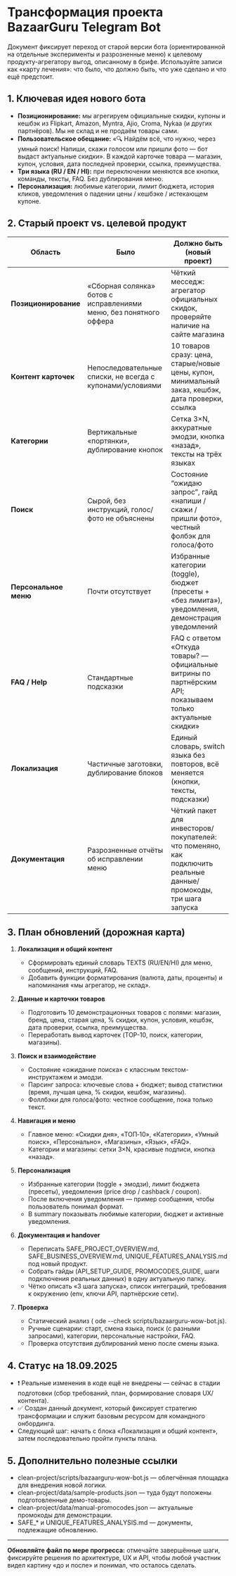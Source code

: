 ﻿# Трансформация проекта BazaarGuru Telegram Bot

Документ фиксирует переход от старой версии бота (ориентированной на отдельные эксперименты и разрозненные меню) к целевому продукту-агрегатору выгод, описанному в брифе. Используйте записи как «карту лечения»: что было, что должно быть, что уже сделано и что ещё предстоит.

## 1. Ключевая идея нового бота
- **Позиционирование:** мы агрегируем официальные скидки, купоны и кешбэк из Flipkart, Amazon, Myntra, Ajio, Croma, Nykaa (и других партнёров). Мы не склад и не продаём товары сами.
- **Пользовательское обещание:** «🔍 Найдём всё, что нужно, через умный поиск! Напиши, скажи голосом или пришли фото — бот выдаст актуальные скидки». В каждой карточке товара — магазин, купон, условия, дата последней проверки, ссылка, преимущества.
- **Три языка (RU / EN / HI):** при переключении меняются все кнопки, команды, тексты, FAQ. Без дублирования меню.
- **Персонализация:** любимые категории, лимит бюджета, история кликов, уведомления о падении цены / кешбэке / истекающем купоне.

## 2. Старый проект vs. целевой продукт
| Область | Было | Должно быть (новый проект) |
| --- | --- | --- |
| **Позиционирование** | «Сборная солянка» ботов с исправлениями меню, без понятного оффера | Чёткий месседж: агрегатор официальных скидок, проверяйте наличие на сайте магазина |
| **Контент карточек** | Непоследовательные списки, не всегда с купонами/условиями | 10 товаров сразу: цена, старые/новые цены, купон, минимальный заказ, кешбэк, дата проверки, ссылка |
| **Категории** | Вертикальные «портянки», дублирование кнопок | Сетка 3×N, аккуратные эмодзи, кнопка «назад», тексты на трёх языках |
| **Поиск** | Сырой, без инструкций, голос/фото не объяснены | Состояние “ожидаю запрос”, гайд «напиши / скажи / пришли фото», честный фолбэк для голоса/фото |
| **Персональное меню** | Почти отсутствует | Избранные категории (toggle), бюджет (пресеты + «без лимита»), уведомления, демонстрация уведомлений |
| **FAQ / Help** | Стандартные подсказки | FAQ с ответом «Откуда товары? — официальные витрины по партнёрским API; показываем только актуальные скидки» |
| **Локализация** | Частичные заготовки, дублирование блоков | Единый словарь, switch языка без повторов, всё меняется (кнопки, тексты, подсказки) |
| **Документация** | Разрозненные отчёты об исправлении меню | Чёткий пакет для инвесторов/покупателей: что поменяно, как подключить реальные данные/промокоды, три шага запуска |

## 3. План обновлений (дорожная карта)

1. **Локализация и общий контент**  
   - Сформировать единый словарь TEXTS (RU/EN/HI) для меню, сообщений, инструкций, FAQ.
   - Добавить функции форматирования (валюта, даты, проценты) и напоминания «мы агрегатор, не склад».

2. **Данные и карточки товаров**  
   - Подготовить 10 демонстрационных товаров с полями: магазин, бренд, цена, старая цена, % скидки, купон, условия, кешбэк, дата проверки, ссылка, преимущества.  
   - Переработать вывод карточек (TOP-10, поиск, категории, магазины).

3. **Поиск и взаимодействие**  
   - Состояние «ожидание поиска» с классным текстом-инструктажем и эмодзи.  
   - Парсинг запроса: ключевые слова + бюджет; вывод статистики (время, лучшая цена, % скидки, кешбэк, магазины).  
   - Фоллбэки для голоса/фото: честное сообщение, пока только текст.

4. **Навигация и меню**  
   - Главное меню: «Скидки дня», «ТОП‑10», «Категории», «Умный поиск», «Персонально», «Магазины», «Язык», «FAQ».  
   - Категории и магазины: сетки 3×N, красивые подписи, кнопка «назад».

5. **Персонализация**  
   - Избранные категории (toggle + эмодзи), лимит бюджета (пресеты), уведомления (price drop / cashback / coupon).  
   - После включения уведомления — пример сообщения, чтобы пользователь понимал формат.  
   - В summary показывать любимые категории, бюджет и активные уведомления.

6. **Документация и handover**  
   - Переписать SAFE_PROJECT_OVERVIEW.md, SAFE_BUSINESS_OVERVIEW.md, UNIQUE_FEATURES_ANALYSIS.md под новый продукт.  
   - Собрать гайды (API_SETUP_GUIDE, PROMOCODES_GUIDE, шаги подключения реальных данных) в одну актуальную папку.  
   - Чётко описать «3 шага запуска», список интеграций, требования к окружению (env, ключи API, партнёрские сети).

7. **Проверка**  
   - Статический анализ (
ode --check scripts/bazaarguru-wow-bot.js).  
   - Ручные сценарии: старт, смена языка, поиск (с разными запросами), категории, персональные настройки, FAQ.  
   - Проверка отсутствия дублирований меню после смены языка.

## 4. Статус на 18.09.2025
- ❗ Реальные изменения в коде ещё не внедрены — сейчас в стадии подготовки (сбор требований, план, формирование словаря UX/контента).  
- ✅ Создан данный документ, который фиксирует стратегию трансформации и служит базовым ресурсом для командного онбординга.  
- Следующий шаг: начать с блока «Локализация и общий контент», затем последовательно пройти пункты плана.

## 5. Дополнительно полезные ссылки
- clean-project/scripts/bazaarguru-wow-bot.js — облегчённая площадка для внедрения новой логики.
- clean-project/data/sample-products.json — туда будут положены подготовленные демо-товары.
- clean-project/data/manual-promocodes.json — актуальные промокоды для демонстрации.
- SAFE_* и UNIQUE_FEATURES_ANALYSIS.md — документы, подлежащие обновлению.

---
**Обновляйте файл по мере прогресса:** отмечайте завершённые шаги, фиксируйте решения по архитектуре, UX и API, чтобы любой участник видел картину «до и после» и понимал, что осталось сделать.

